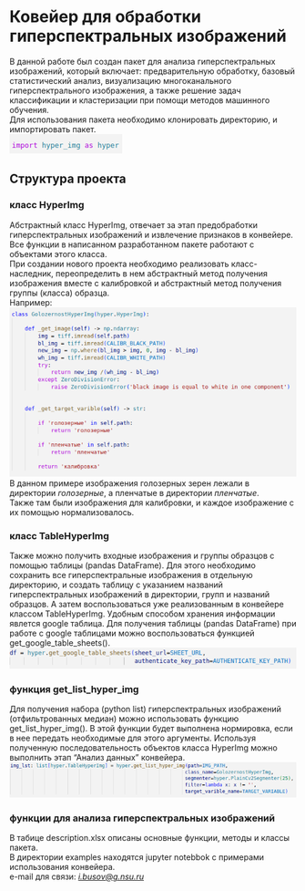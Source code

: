 # Ковейер для обработки гиперспектральных изображений
В данной работе был создан пакет для анализа гиперспектральных изображений, который включает: предварительную обработку, базовый статистический анализ, визуализацию многоканального гиперспектрального изображения, а также решение задач классификации и кластеризации при помощи методов машинного обучения.   
Для использования пакета необходимо клонировать директорию, и импортировать пакет.  
![import](https://github.com/igor2704/Hyperspectral_images/blob/main/images/import.png)  
## Структура проекта
### класс HyperImg
Абстрактный класс HyperImg, отвечает за этап предобработки гиперспектральных изображений и извлечение признаков в конвейере. Все функции в написанном разработанном пакете работают с объектами этого класса.  
При создании нового проекта необходимо реализовать класс-наследник, переопределить в нем абстрактный метод получения изображения вместе с калибровкой и абстрактный метод получения группы (класса) образца.    
Например:  
![example subclass](https://github.com/igor2704/Hyperspectral_images/blob/main/images/subclass_example.png)  
В данном примере изображения голозерных зерен лежали в директории *голозерные*, а пленчатые в директории *пленчатые*.  
Также там были изображения для калибровки, и каждое изображение с их помощью нормализовалось.
### класс TableHyperImg
Также можно получить входные изображения и группы образцов с помощью таблицы (pandas DataFrame). Для этого необходимо сохранить все гиперспектральные изображения в отдельную директорию, и создать таблицу с указанием названий гиперспектральных изображений в директории, групп и названий образцов. А затем воспользоваться уже реализованным в конвейере классом TableHyperImg. Удобным способом хранения информации явлется google таблица. Для получения таблицы (pandas DataFrame) при работе с google таблицами можно воспользоваться функцией get_google_table_sheets().  
![google table](https://github.com/igor2704/Hyperspectral_images/blob/main/images/google_table.png)  
### функция get_list_hyper_img
Для получения набора (python list) гиперспектральных изображений (отфильтрованных медиан) можно использовать функцию get_list_hyper_img(). В этой функции будет выполнена нормировка, если в нее передать необходимые для этого аргументы. Используя полученную последовательность объектов класса HyperImg можно выполнить этап “Анализ данных” конвейера.  
![get_list_hyper_img](https://github.com/igor2704/Hyperspectral_images/blob/main/images/get_list_hyper_img.png)  
### функции для анализа гиперспектральных изображений
В табице description.xlsx описаны основные функции, методы и классы пакета.  
В директории examples находятся jupyter notebbok с примерами использования конвейера.  
e-mail для связи: *i.busov@g.nsu.ru*
